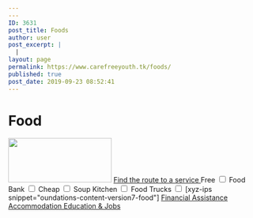 ```yaml
---
---
ID: 3631
post_title: Foods
author: user
post_excerpt: |
  |
layout: page
permalink: https://www.carefreeyouth.tk/foods/
published: true
post_date: 2019-09-23 08:52:41
---
```

<h1>Food</h1>
<img width="209" height="90" src="https://www.carefreeyouth.tk/wp-content/uploads/2019/06/leaf-free-img.png" alt="">
<a href="https://www.carefreeyouth.tk/food-map/" role="button">
Find the route to a service
</a>
<label>Free
<input type="checkbox" value="Free">
</label>
<label>Food Bank
<input type="checkbox" value="Food Bank">
</label>
<label>Cheap
<input type="checkbox" value="Cheap">
</label>
<label>Soup Kitchen
<input type="checkbox" value="Soup Kitchen">
</label>
<label>Food Trucks
<input type="checkbox" value="Food Trucks">
</label>
[xyz-ips snippet="oundations-content-version7-food"]
<a href="https://www.carefreeyouth.tk/finance/" role="button">
Financial Assistance
</a>
<a href="https://www.carefreeyouth.tk/accommodation/" role="button">
Accommodation
</a>
<a href="https://www.carefreeyouth.tk/education-jobs/" role="button">
Education &amp; Jobs
</a>